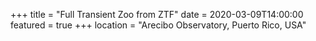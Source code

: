 +++
title = "Full Transient Zoo from ZTF"
date = 2020-03-09T14:00:00
featured = true
+++
location = "Arecibo Observatory, Puerto Rico, USA"
